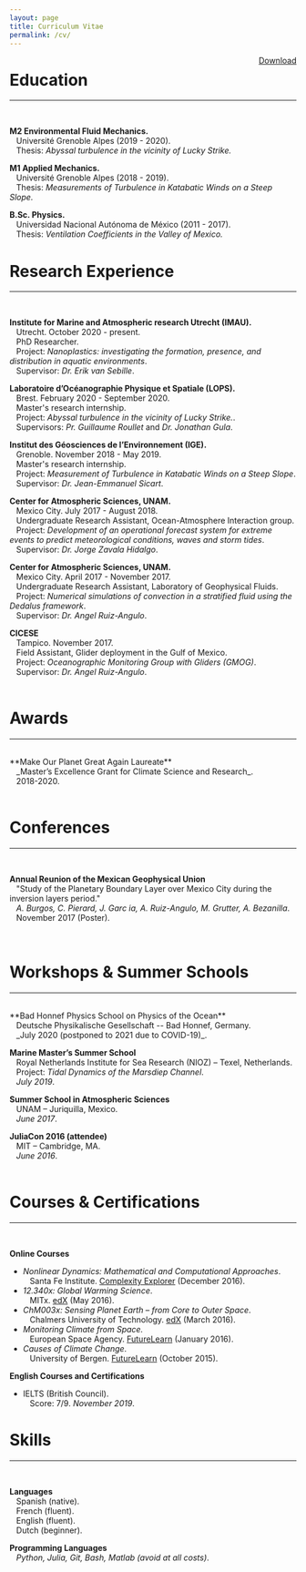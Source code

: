 ```yaml
---
layout: page
title: Curriculum Vitae
permalink: /cv/
---
```

<a href="/assets/CV_Pierard.pdf" style="float: right;">Download</a>


# Education
-----------
<br />

<!--**PhD Student in Physical Oceanography** <br />
&nbsp;&nbsp;&nbsp;Utrecht University (2020 - 2024).<br />
&nbsp;&nbsp;&nbsp; Project: _Transport of nanoplastics in the ocean._/>-->

**M2 Environmental Fluid Mechanics.** <br />
&nbsp;&nbsp;&nbsp;Université Grenoble Alpes (2019 - 2020).<br />
&nbsp;&nbsp;&nbsp;Thesis: _Abyssal turbulence in the vicinity of Lucky Strike._

**M1 Applied Mechanics.** <br />
&nbsp;&nbsp;&nbsp;Université Grenoble Alpes (2018 - 2019).<br />
&nbsp;&nbsp;&nbsp;Thesis: _Measurements of Turbulence in Katabatic Winds on a Steep Slope._

**B.Sc. Physics.** <br />
&nbsp;&nbsp;&nbsp;Universidad Nacional Autónoma de México (2011 - 2017). <br />
&nbsp;&nbsp;&nbsp;Thesis: _Ventilation Coefficients in the Valley of Mexico._

<!--**Propaedeutic in Mathematics and Physics specialized in Engineering.** <br />
&nbsp;&nbsp;&nbsp;Université Catholique de Louvain (2010 - 2011).<br />
<br />-->

# Research Experience
-----------
<br />

**Institute for Marine and Atmospheric research Utrecht (IMAU).**<br />
&nbsp;&nbsp;&nbsp;Utrecht. October 2020 - present.<br />
&nbsp;&nbsp;&nbsp;PhD Researcher.<br />
&nbsp;&nbsp;&nbsp;Project: _Nanoplastics: investigating the formation, presence, and distribution in aquatic environments_. <br />
&nbsp;&nbsp;&nbsp;Supervisor: _Dr. Erik van Sebille_. <br />

**Laboratoire d’Océanographie Physique et Spatiale (LOPS).**<br />
&nbsp;&nbsp;&nbsp;Brest. February 2020 - September 2020.<br />
&nbsp;&nbsp;&nbsp;Master's research internship.<br />
&nbsp;&nbsp;&nbsp;Project: _Abyssal turbulence in the vicinity of Lucky Strike._. <br />
&nbsp;&nbsp;&nbsp;Supervisors: _Pr. Guillaume Roullet_ and _Dr. Jonathan Gula_. <br />

**Institut des Géosciences de l’Environnement (IGE).**<br />
&nbsp;&nbsp;&nbsp;Grenoble. November 2018 - May 2019.<br />
&nbsp;&nbsp;&nbsp;Master's research internship.<br />
&nbsp;&nbsp;&nbsp;Project: _Measurement of Turbulence in Katabatic Winds on a Steep Slope_. <br />
&nbsp;&nbsp;&nbsp;Supervisor: _Dr. Jean-Emmanuel Sicart_. <br />

**Center for Atmospheric Sciences, UNAM.**<br />
&nbsp;&nbsp;&nbsp;Mexico City. July 2017 - August 2018.<br />
&nbsp;&nbsp;&nbsp;Undergraduate Research Assistant, Ocean-Atmosphere Interaction group.<br />
&nbsp;&nbsp;&nbsp;Project: _Development of an operational forecast system for extreme events to predict meteorological conditions, waves and storm tides_.<br />
&nbsp;&nbsp;&nbsp;Supervisor: _Dr. Jorge Zavala Hidalgo_.<br />

**Center for Atmospheric Sciences, UNAM.**<br />
&nbsp;&nbsp;&nbsp;Mexico City. April 2017 - November 2017.<br />
&nbsp;&nbsp;&nbsp;Undergraduate Research Assistant, Laboratory of Geophysical Fluids.<br />
&nbsp;&nbsp;&nbsp;Project: _Numerical simulations of convection in a stratified fluid using the Dedalus framework_.<br />
&nbsp;&nbsp;&nbsp;Supervisor: _Dr. Angel Ruiz-Angulo_.<br />

**CICESE**<br />
&nbsp;&nbsp;&nbsp;Tampico. November 2017.<br />
&nbsp;&nbsp;&nbsp;Field Assistant, Glider deployment in the Gulf of Mexico.<br />
&nbsp;&nbsp;&nbsp;Project: _Oceanographic Monitoring Group with Gliders (GMOG)_.<br />
&nbsp;&nbsp;&nbsp;Supervisor: _Dr. Angel Ruiz-Angulo_.<br />
<br />

# Awards
------------
<br />
**Make Our Planet Great Again Laureate**<br />
&nbsp;&nbsp;&nbsp;_Master’s Excellence Grant for Climate Science and Research_.<br />
&nbsp;&nbsp;&nbsp;2018-2020.<br />

<br />

# Conferences
------------
<br />

**Annual Reunion of the Mexican Geophysical Union**<br />
&nbsp;&nbsp;&nbsp;"Study of the Planetary Boundary Layer over Mexico City during the inversion layers period."<br />
&nbsp;&nbsp;&nbsp;_A. Burgos, C. Pierard, J. Garc ́ıa, A. Ruiz-Angulo, M. Grutter, A. Bezanilla_.<br />
&nbsp;&nbsp;&nbsp;November 2017 (Poster).<br />

<br />

# Workshops & Summer Schools
------------
<br />
**Bad Honnef Physics School on Physics of the Ocean**<br />
&nbsp;&nbsp;&nbsp;Deutsche Physikalische Gesellschaft -- Bad Honnef, Germany.<br />
&nbsp;&nbsp;&nbsp;_July 2020 (postponed to 2021 due to COVID-19)_.<br />

**Marine Master’s Summer School**<br />
&nbsp;&nbsp;&nbsp;Royal Netherlands Institute for Sea Research (NIOZ) – Texel, Netherlands.<br />
&nbsp;&nbsp;&nbsp;Project: _Tidal Dynamics of the Marsdiep Channel_.<br />
&nbsp;&nbsp;&nbsp;_July 2019_.<br />

**Summer School in Atmospheric Sciences**<br />
&nbsp;&nbsp;&nbsp;UNAM – Juriquilla, Mexico.<br />
&nbsp;&nbsp;&nbsp;_June 2017_.<br />

**JuliaCon 2016 (attendee)**<br />
&nbsp;&nbsp;&nbsp;MIT – Cambridge, MA.<br />
&nbsp;&nbsp;&nbsp;_June 2016_.<br />
<br />

# Courses & Certifications
------------
<br />

**Online Courses**<br />
- _Nonlinear Dynamics: Mathematical and Computational Approaches_.<br />
&nbsp;&nbsp;&nbsp;Santa Fe Institute. [Complexity Explorer](https://www.complexityexplorer.org/courses/60-nonlinear-dynamics-mathematical-and-computational-approaches-fall-2016/certificates/3888316416.pdf) (December 2016).<br />
- _12.340x: Global Warming Science_.<br />
&nbsp;&nbsp;&nbsp;MITx. [edX](https://courses.edx.org/certificates/369bb7be9a0d41ec96edb0c53fd8d612) (May 2016).<br />
- _ChM003x: Sensing Planet Earth – from Core to Outer Space_.<br />
&nbsp;&nbsp;&nbsp;Chalmers University of Technology. [edX](https://courses.edx.org/certificates/b115af24aae6429db80918d261ce696e) (March 2016).<br />
- _Monitoring Climate from Space._<br />
&nbsp;&nbsp;&nbsp;European Space Agency. [FutureLearn](https://www.futurelearn.com/statements/onwhpfg?utm_campaign=Share+Links&utm_medium=futurelearn-statement&utm_source=linkedin) (January 2016).<br />
- _Causes of Climate Change_.<br />
&nbsp;&nbsp;&nbsp;University of Bergen. [FutureLearn](https://www.futurelearn.com/statements/jk2fktn) (October 2015).<br />

**English Courses and Certifications**<br />

- IELTS (British Council).<br />
&nbsp;&nbsp;&nbsp;Score: 7/9. *November 2019*.<br />

<!-- - TOEFL iBT (ETS).<br />
&nbsp;&nbsp;&nbsp;Score: 99/120. *March 2018*.<br />

<br /> -->

# Skills
------------
<br />

**Languages**<br />
&nbsp;&nbsp;&nbsp;Spanish (native).<br />
&nbsp;&nbsp;&nbsp;French (fluent). <br />
&nbsp;&nbsp;&nbsp;English (fluent). <br />
&nbsp;&nbsp;&nbsp;Dutch (beginner). <br />

**Programming Languages**<br />
&nbsp;&nbsp;&nbsp;_Python, Julia, Git, Bash, Matlab (avoid at all costs)_.
